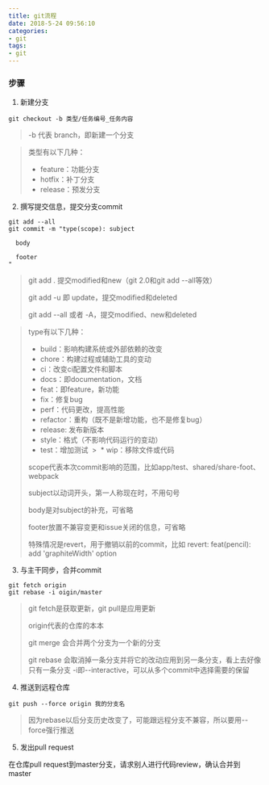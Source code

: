 ```yaml
---
title: git流程
date: 2018-5-24 09:56:10
categories:
- git
tags:
- git
---
```


### 步骤

1. 新建分支

  `git checkout -b 类型/任务编号_任务内容`

  > -b 代表 branch，即新建一个分支

  > 类型有以下几种：
  > * feature：功能分支
  > * hotfix：补丁分支
  > * release：预发分支

2. 撰写提交信息，提交分支commit

  ```
  git add --all
  git commit -m "type(scope): subject

    body

    footer
  "
  ```

  > git add . 提交modified和new（git 2.0和git add --all等效）
  >
  > git add -u 即 update，提交modified和deleted
  >
  > git add --all 或者 -A，提交modified、new和deleted

  > type有以下几种：
  >  * build：影响构建系统或外部依赖的改变
  >  * chore：构建过程或辅助工具的变动
  >  * ci：改变ci配置文件和脚本
  >  * docs：即documentation，文档
  >  * feat：即feature，新功能
  >  * fix：修复bug
  >  * perf：代码更改，提高性能
  >  * refactor：重构（既不是新增功能，也不是修复bug）
  >  * release: 发布新版本
  >  * style：格式（不影响代码运行的变动）
  >  * test：增加测试
  >  * wip：移除文件或代码
  >
  > scope代表本次commit影响的范围，比如app/test、shared/share-foot、webpack
  >
  > subject以动词开头，第一人称现在时，不用句号
  >
  > body是对subject的补充，可省略
  >
  > footer放置不兼容变更和issue关闭的信息，可省略
  >
  > 特殊情况是revert，用于撤销以前的commit，比如 revert: feat(pencil): add 'graphiteWidth' option


3. 与主干同步，合并commit

  ```
  git fetch origin
  git rebase -i oigin/master
  ```

  > git fetch是获取更新，git pull是应用更新
  >
  > origin代表的仓库的本本
  >
  > git merge 会合并两个分支为一个新的分支
  >
  > git rebase 会取消掉一条分支并将它的改动应用到另一条分支，看上去好像只有一条分支
  > -i即--interactive，可以从多个commit中选择需要的保留

4. 推送到远程仓库

  `git push --force origin 我的分支名`

  > 因为rebase以后分支历史改变了，可能跟远程分支不兼容，所以要用--force强行推送

5. 发出pull request

  在仓库pull request到master分支，请求别人进行代码review，确认合并到master
